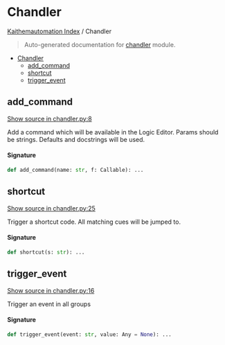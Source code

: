 # Chandler

[Kaithemautomation Index](./README.md#kaithemautomation-index) / Chandler

> Auto-generated documentation for [chandler](../../../api/chandler.py) module.

- [Chandler](#chandler)
  - [add_command](#add_command)
  - [shortcut](#shortcut)
  - [trigger_event](#trigger_event)

## add_command

[Show source in chandler.py:8](../../../api/chandler.py#L8)

Add a command which will be available in the
Logic Editor.  Params should be strings.  Defaults and
docstrings will be used.

#### Signature

```python
def add_command(name: str, f: Callable): ...
```



## shortcut

[Show source in chandler.py:25](../../../api/chandler.py#L25)

Trigger a shortcut code.  All matching cues will be jumped to.

#### Signature

```python
def shortcut(s: str): ...
```



## trigger_event

[Show source in chandler.py:16](../../../api/chandler.py#L16)

Trigger an event in all groups

#### Signature

```python
def trigger_event(event: str, value: Any = None): ...
```